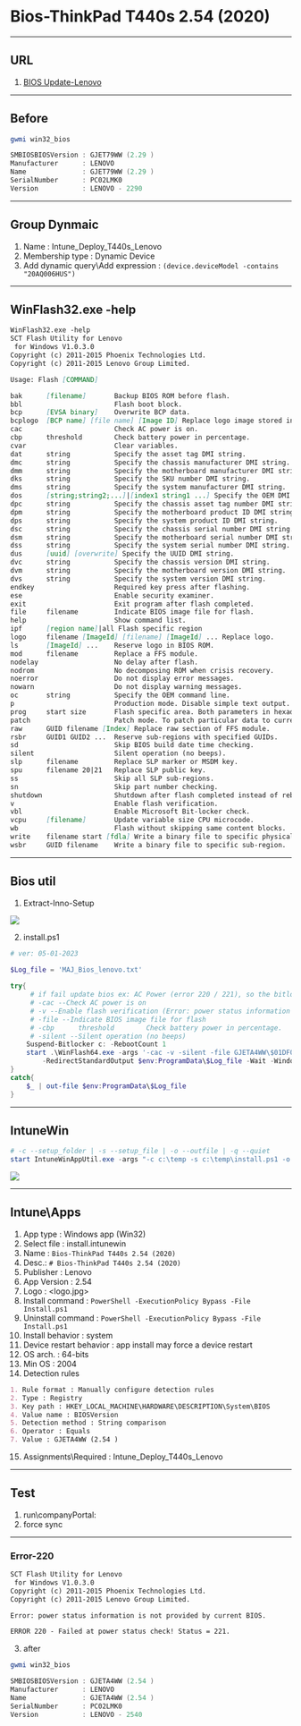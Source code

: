 # Bios-ThinkPad T440s 2.54 (2020)

---

## URL
1. [BIOS Update-Lenovo](https://pcsupport.lenovo.com/us/en/products/laptops-and-netbooks/thinkpad-t-series-laptops/thinkpad-t440s/downloads/ds035965)

---

## Before
````ps1
gwmi win32_bios

SMBIOSBIOSVersion : GJET79WW (2.29 )
Manufacturer      : LENOVO
Name              : GJET79WW (2.29 )
SerialNumber      : PC02LMK0
Version           : LENOVO - 2290
````

---

## Group Dynmaic
1. Name : Intune_Deploy_T440s_Lenovo
2. Membership type : Dynamic Device
3. Add dynamic query\Add expression : `(device.deviceModel -contains "20AQ006HUS")`

---

## WinFlash32.exe -help
````md
WinFlash32.exe -help
SCT Flash Utility for Lenovo
 for Windows V1.0.3.0
Copyright (c) 2011-2015 Phoenix Technologies Ltd.
Copyright (c) 2011-2015 Lenovo Group Limited.

Usage: Flash [COMMAND]

bak      [filename]       Backup BIOS ROM before flash.
bbl                       Flash boot block.
bcp      [EVSA binary]    Overwrite BCP data.
bcplogo  [BCP name] [file name] [Image ID] Replace logo image stored in BCP.
cac                       Check AC power is on.
cbp      threshold        Check battery power in percentage.
cvar                      Clear variables.
dat      string           Specify the asset tag DMI string.
dmc      string           Specify the chassis manufacturer DMI string.
dmm      string           Specify the motherboard manufacturer DMI string.
dks      string           Specify the SKU number DMI string.
dms      string           Specify the system manufacturer DMI string.
dos      [string;string2;...]|[index1 string1 ...] Specify the OEM DMI strings.
dpc      string           Specify the chassis asset tag number DMI string.
dpm      string           Specify the motherboard product ID DMI string.
dps      string           Specify the system product ID DMI string.
dsc      string           Specify the chassis serial number DMI string.
dsm      string           Specify the motherboard serial number DMI string.
dss      string           Specify the system serial number DMI string.
dus      [uuid] [overwrite] Specify the UUID DMI string.
dvc      string           Specify the chassis version DMI string.
dvm      string           Specify the motherboard version DMI string.
dvs      string           Specify the system version DMI string.
endkey                    Required key press after flashing.
ese                       Enable security examiner.
exit                      Exit program after flash completed.
file     filename         Indicate BIOS image file for flash.
help                      Show command list.
ipf      [region name]|all Flash specific region
logo     filename [ImageId] [filename] [ImageId] ... Replace logo.
ls       [ImageId] ...    Reserve logo in BIOS ROM.
mod      filename         Replace a FFS module.
nodelay                   No delay after flash.
nodrom                    No decomposing ROM when crisis recovery.
noerror                   Do not display error messages.
nowarn                    Do not display warning messages.
oc       string           Specify the OEM command line.
p                         Production mode. Disable simple text output.
prog     start size       Flash specific area. Both parameters in hexadecimal.
patch                     Patch mode. To patch particular data to current BIOS.
raw      GUID filename [Index] Replace raw section of FFS module.
rsbr     GUID1 GUID2 ...  Reserve sub-regions with specified GUIDs.
sd                        Skip BIOS build date time checking.
silent                    Silent operation (no beeps).
slp      filename         Replace SLP marker or MSDM key.
spu      filename 20|21   Replace SLP public key.
ss                        Skip all SLP sub-regions.
sn                        Skip part number checking.
shutdown                  Shutdown after flash completed instead of reboot.
v                         Enable flash verification.
vbl                       Enable Microsoft Bit-locker check.
vcpu     [filename]       Update variable size CPU microcode.
wb                        Flash without skipping same content blocks.
write    filename start [fdla] Write a binary file to specific physical address or FDLA.
wsbr     GUID filename    Write a binary file to specific sub-region.
````

---

## Bios util
1. Extract-Inno-Setup

[<img src="https://i.imgur.com/NgZUOYO.png">](https://i.imgur.com/NgZUOYO.png)

2. install.ps1
````ps1
# ver: 05-01-2023
 
$Log_file = 'MAJ_Bios_lenovo.txt'

try{
     # if fail update bios ex: AC Power (error 220 / 221), so the bitlocker will resume automatiquement without reboot
     # -cac --Check AC power is on
     # -v --Enable flash verification (Error: power status information is not provided by current BIOS.) + ERROR 220 - Failed at power status check! Status = 221.
     # -file --Indicate BIOS image file for flash
     # -cbp      threshold        Check battery power in percentage.
     # -silent --Silent operation (no beeps)
    Suspend-Bitlocker c: -RebootCount 1
    start .\WinFlash64.exe -args '-cac -v -silent -file GJETA4WW\$01DF000.FL1' `
        -RedirectStandardOutput $env:ProgramData\$Log_file -Wait -WindowStyle Hidden
}
catch{
    $_ | out-file $env:ProgramData\$Log_file
}
````

---

## IntuneWin
````ps1
# -c --setup_folder | -s --setup_file | -o --outfile | -q --quiet
start IntuneWinAppUtil.exe -args "-c c:\temp -s c:\temp\install.ps1 -o c:\temp -q"
````

[<img src="https://i.imgur.com/9rUDl0s.png">](https://i.imgur.com/9rUDl0s.png)

---

## Intune\Apps
1. App type : Windows app (Win32)
2. Select file : install.intunewin
3. Name : `Bios-ThinkPad T440s 2.54 (2020)`
4. Desc.: `# Bios-ThinkPad T440s 2.54 (2020)`
5. Publisher : Lenovo
6. App Version : 2.54
7. Logo : <logo.jpg>
8. Install command : `PowerShell -ExecutionPolicy Bypass -File Install.ps1`
9. Uninstall command : `PowerShell -ExecutionPolicy Bypass -File Install.ps1`
10. Install behavior : system
11. Device restart behavior : app install may force a device restart
12. OS arch. : 64-bits
13. Min OS : 2004
14. Detection rules
````md
1. Rule format : Manually configure detection rules
2. Type : Registry
3. Key path : HKEY_LOCAL_MACHINE\HARDWARE\DESCRIPTION\System\BIOS
4. Value name : BIOSVersion
5. Detection method : String comparison
6. Operator : Equals
7. Value : GJETA4WW (2.54 )
````
15. Assignments\Required : Intune_Deploy_T440s_Lenovo

---

## Test
1. run\companyPortal: 
2. force sync

---

### Error-220
````md
SCT Flash Utility for Lenovo
 for Windows V1.0.3.0
Copyright (c) 2011-2015 Phoenix Technologies Ltd.
Copyright (c) 2011-2015 Lenovo Group Limited.

Error: power status information is not provided by current BIOS.

ERROR 220 - Failed at power status check! Status = 221.
````

3. after
````ps1
gwmi win32_bios

SMBIOSBIOSVersion : GJETA4WW (2.54 )
Manufacturer      : LENOVO
Name              : GJETA4WW (2.54 )
SerialNumber      : PC02LMK0
Version           : LENOVO - 2540
````
